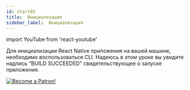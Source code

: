 ```yaml
---
id: start02
title:  Инициализация
sidebar_label:  Инициализация
---
```


import YouTube from 'react-youtube'

Для инициализации React Native приложения на вашей машине, необходимо воспользоваться CLI. Надеюсь в этом уроке вы увидите надпись “BUILD SUCCEEDED” свидетельствующее о запуске приложения.

<YouTube videoId='2qqyDTy4HBs' />

[![Become a Patron!](/img/logo/patreon.png)](https://www.patreon.com/bePatron?u=31769291)
